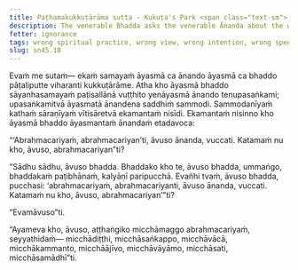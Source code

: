 ```yaml
---
title: Paṭhamakukkuṭārāma sutta - Kukuṭa's Park <span class="text-sm">(First)</span>
description: The venerable Bhadda asks the venerable Ānanda about the wrong spiritual practice.
fetter: ignorance
tags: wrong spiritual practice, wrong view, wrong intention, wrong speech, wrong action, wrong livelihood, wrong effort, wrong mindfulness, wrong collectedness, sn, sn45-56, sn45
slug: sn45.18
---
```


Evaṁ me sutaṁ— ekaṁ samayaṁ āyasmā ca ānando āyasmā ca bhaddo pāṭaliputte viharanti kukkuṭārāme. Atha kho āyasmā bhaddo sāyanhasamayaṁ paṭisallānā vuṭṭhito yenāyasmā ānando tenupasaṅkami; upasaṅkamitvā āyasmatā ānandena saddhiṁ sammodi. Sammodanīyaṁ kathaṁ sāraṇīyaṁ vītisāretvā ekamantaṁ nisīdi. Ekamantaṁ nisinno kho āyasmā bhaddo āyasmantaṁ ānandaṁ etadavoca:

“‘Abrahmacariyaṁ, abrahmacariyan’ti, āvuso ānanda, vuccati. Katamaṁ nu kho, āvuso, abrahmacariyan”ti?

“Sādhu sādhu, āvuso bhadda. Bhaddako kho te, āvuso bhadda, ummaṅgo, bhaddakaṁ paṭibhānaṁ, kalyāṇī paripucchā. Evañhi tvaṁ, āvuso bhadda, pucchasi: ‘abrahmacariyaṁ, abrahmacariyanti, āvuso ānanda, vuccati. Katamaṁ nu kho, āvuso, abrahmacariyan’”ti?

“Evamāvuso”ti.

“Ayameva kho, āvuso, aṭṭhaṅgiko micchāmaggo abrahmacariyaṁ, seyyathidaṁ— micchādiṭṭhi, micchāsaṅkappo, micchāvācā, micchākammanto, micchāājīvo, micchāvāyāmo, micchāsati, micchāsamādhī”ti.
